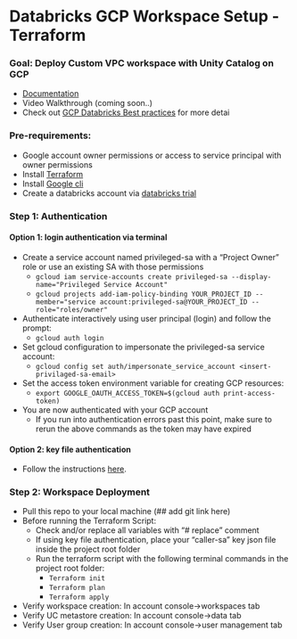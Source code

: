 # Databricks GCP Workspace Setup - Terraform 

### Goal: Deploy Custom VPC workspace with Unity Catalog on GCP
- [Documentation](https://docs.gcp.databricks.com/en/administration-guide/workspace/index.html)
- Video Walkthrough (coming soon..)
- Check out [GCP Databricks Best practices](https://github.com/bhavink/databricks/blob/master/gcpdb4u/readme.md) for more detai

### Pre-requirements:
- Google account owner permissions or access to service principal with owner permissions 
- Install [Terraform](https://developer.hashicorp.com/terraform/tutorials/aws-get-started/install-cli) 
- Install [Google cli](https://cloud.google.com/sdk/docs/install)
- Create a databricks account via [databricks trial](https://docs.gcp.databricks.com/en/administration-guide/account-settings-gcp/create-subscription.html)

### Step 1: Authentication
####   Option 1: login authentication via terminal 
- Create a service account named privileged-sa with a “Project Owner” role or use an existing SA with those permissions 
  - `gcloud iam service-accounts create privileged-sa --display-name="Privileged Service Account"`
  - `gcloud projects add-iam-policy-binding YOUR_PROJECT_ID --member="service account:privileged-sa@YOUR_PROJECT_ID --role="roles/owner"`
- Authenticate interactively using user principal (login) and follow the prompt: 
  - `gcloud auth login`
- Set gcloud configuration to impersonate the privileged-sa service account: 
    - `gcloud config set auth/impersonate_service_account <insert-privilaged-sa-email>`
- Set the access token environment variable for creating GCP resources: 
    - `export GOOGLE_OAUTH_ACCESS_TOKEN=$(gcloud auth print-access-token)`
- You are now authenticated with your GCP account
    - If you run into authentication errors past this point, make sure to rerun the above commands as the token may have expired 

#### Option 2: key file authentication
- Follow the instructions [here](https://github.com/bhavink/databricks/blob/master/gcpdb4u/templates/terraform-scripts/sa-impersonation.md#create-the-service-account). 

### Step 2: Workspace Deployment
- Pull this repo to your local machine (## add git link here)
- Before running the Terraform Script:
    - Check and/or replace all variables with “# replace” comment 
    - If using key file authentication, place your “caller-sa” key json file inside the project root folder 
    - Run the terraform script with the following terminal commands in the project root folder:
        - `Terraform init`
        - `Terraform plan`
        - `Terraform apply`
- Verify workspace creation: In account console→workspaces tab
- Verify UC metastore creation: In account console→data tab
- Verify User group creation: In account console→user management tab
  
